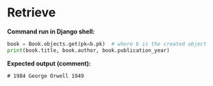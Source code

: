 # Retrieve

**Command run in Django shell:**

```python
book = Book.objects.get(pk=b.pk)  # where b is the created object
print(book.title, book.author, book.publication_year)
```

**Expected output (comment):**

```
# 1984 George Orwell 1949
```
